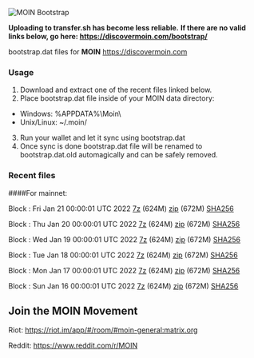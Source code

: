 ![MOIN Bootstrap](https://i.imgur.com/KjM1jMp.jpg)

**Uploading to transfer.sh has become less reliable.**
**If there are no valid links below, go here: https://discovermoin.com/bootstrap/**

bootstrap.dat files for **MOIN** https://discovermoin.com

### Usage

1. Download and extract one of the recent files linked below.
2. Place bootstrap.dat file inside of your MOIN data directory:
 - Windows: %APPDATA%\Moin\
 - Unix/Linux: ~/.moin/
3. Run your wallet and let it sync using bootstrap.dat
4. Once sync is done bootstrap.dat file will be renamed to bootstrap.dat.old automagically and can be safely removed.


### Recent files

####For mainnet:

Block : Fri Jan 21 00:00:01 UTC 2022 [7z](https://transfer.sh/7GEcS1/bootstrap.dat.20220121.7z) (624M) [zip](https://transfer.sh/5SeP2L/bootstrap.dat.20220121.zip) (672M) [SHA256](https://transfer.sh/yPwsjL/sha256.txt)

Block : Thu Jan 20 00:00:01 UTC 2022 [7z](https://transfer.sh/0Txa6a/bootstrap.dat.20220120.7z) (624M) [zip](https://transfer.sh/YQ1Bos/bootstrap.dat.20220120.zip) (672M) [SHA256](https://transfer.sh/yBbrCn/sha256.txt)

Block : Wed Jan 19 00:00:01 UTC 2022 [7z](https://transfer.sh/idjQhS/bootstrap.dat.20220119.7z) (624M) [zip](https://transfer.sh/TRP38i/bootstrap.dat.20220119.zip) (672M) [SHA256](https://transfer.sh/xTRHKp/sha256.txt)

Block : Tue Jan 18 00:00:01 UTC 2022 [7z](https://transfer.sh/zzVOlS/bootstrap.dat.20220118.7z) (624M) [zip](https://transfer.sh/lC6Vim/bootstrap.dat.20220118.zip) (672M) [SHA256](https://transfer.sh/lq4UBp/sha256.txt)

Block : Mon Jan 17 00:00:01 UTC 2022 [7z](https://transfer.sh/X5k6RX/bootstrap.dat.20220117.7z) (624M) [zip](https://transfer.sh/mvSvY4/bootstrap.dat.20220117.zip) (672M) [SHA256](https://transfer.sh/nJvYF2/sha256.txt)

Block : Sun Jan 16 00:00:01 UTC 2022 [7z](https://transfer.sh/o3zuJ7/bootstrap.dat.20220116.7z) (624M) [zip](https://transfer.sh/GqmjVq/bootstrap.dat.20220116.zip) (672M) [SHA256](https://transfer.sh/D0Dze1/sha256.txt)

## Join the MOIN Movement

Riot: https://riot.im/app/#/room/#moin-general:matrix.org

Reddit: https://www.reddit.com/r/MOIN
